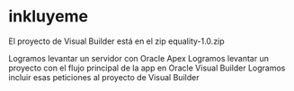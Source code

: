 # inkluyeme

El proyecto de Visual Builder está en el zip equality-1.0.zip


Logramos levantar un servidor con Oracle Apex
Logramos levantar un proyecto con el flujo principal de la app en Oracle Visual Builder
Logramos incluir esas peticiones al proyecto de Visual Builder
